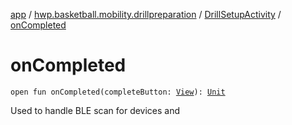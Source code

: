 [app](../../index.md) / [hwp.basketball.mobility.drillpreparation](../index.md) / [DrillSetupActivity](index.md) / [onCompleted](.)

# onCompleted

`open fun onCompleted(completeButton: `[`View`](https://developer.android.com/reference/android/view/View.html)`): `[`Unit`](https://kotlinlang.org/api/latest/jvm/stdlib/kotlin/-unit/index.html)

Used to handle BLE scan for devices and

